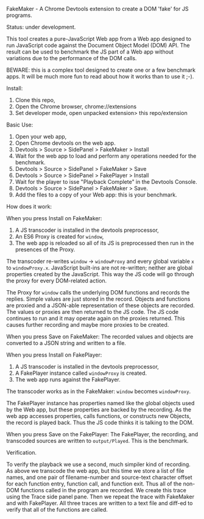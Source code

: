 FakeMaker - A Chrome Devtools extension to create a DOM 'fake' for JS programs.

Status: under development.

This tool creates a pure-JavaScript Web app from a Web app designed to run JavaScript code against the Document Object Model (DOM) API. The result can be used to benchmark the JS part of a Web app without variations due to the 
performance of the DOM calls.

BEWARE: this is a complex tool designed to create one or a few benchmark apps. It will be much more fun to read about how it works than to use it ;-).

Install:
  1. Clone this repo,
  2. Open the Chrome browser, chrome://extensions
  3. Set developer mode, open unpacked extension>  this repo/extension

Basic Use:
  1. Open your web app,
  2. Open Chrome devtools on the web app.
  3. Devtools > Source > SidePanel > FakeMaker > Install
  4. Wait for the web app to load and perform any operations needed for 
the benchmark.
  5. Devtools > Source > SidePanel > FakeMaker > Save
  6. Devtools > Source > SidePanel > FakePlayer > Install
  7. Wait for the player to isse "Playback Complete" in the Devtools Console.
  8. Devtools > Source > SidePanel > FakeMaker > Save.
  9. Add the files <TBD> to a copy of your Web app: this is your benchmark.

How does it work:

When you press Install on FakeMaker:
  1. A JS transcoder is installed in the devtools preprocessor,
  2. An ES6 Proxy is created for `window`,
  3. The web app is reloaded so all of its JS is preprocessed then run in the presences of the Proxy.

  The transcoder re-writes `window` -> `windowProxy` and every global variable `x` to `windowProxy.x`.  JavaScript built-ins are not re-written; neither are global properties created by the JavaScript. This way the JS code will go through the proxy for every DOM-related action. 

  The Proxy for `window` calls the underlying DOM functions and records the replies. Simple values are just stored in the record. Objects and functions are proxied and a JSON-able representation of these objects are recorded.  The values or proxies are then returned to the JS code. The JS code continues to run and it may operate again on the proxies returned. This causes further recording and maybe more proxies to be created.
 
When you press Save on FakeMaker:
  The recorded values and objects are converted to a JSON string and written to a file.

When you press Install on FakePlayer:
  1. A JS transcoder is installed in the devtools preprocessor,
  2. A FakePlayer instance called `windowProxy` is created.
  3. The web app runs against the FakePlayer.

The transcoder works as in the FakeMaker: `window` becomes `windowProxy`.

The FakePlayer instance has properties named like the global objects used by the Web app, but these properties are backed by the recording. As the web app accesses properties, calls functions, or constructs new Objects, the record is played back. Thus the JS code thinks it is talking to the DOM.

When you press Save on the FakePlayer:
  The FakePlayer, the recording, and transcoded sources are written to `output/Played`.  This is the benchmark.

Verification.

To verify the playback we use a second, much simpiler kind of recording. As above we transcode the web app, but this time we store a list of file names, and one pair of filename-number and source-text character offset for each function entry, function call, and function exit. Thus all of the non-DOM functions called in the program are recorded. We create this trace using the Trace side panel pane. Then we repeat the trace with FakeMaker and with FakePlayer. All three traces are written to a text file and diff-ed to verify that all of the functions are called.